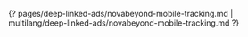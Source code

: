 {? pages/deep-linked-ads/novabeyond-mobile-tracking.md | multilang/deep-linked-ads/novabeyond-mobile-tracking.md ?}
